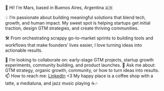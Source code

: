 👋 Hi! I'm Mars, based in Buenos Aires, Argentina 🇦🇷

💡 I’m passionate about building meaningful solutions that blend tech, growth, and human impact. My sweet spot is helping startups get initial traction, design GTM strategies, and create thriving communities.

🛠️ From orchestrating scrappy go-to-market sprints to building tools and workflows that make founders’ lives easier, I love turning ideas into actionable results.

👯 I’m looking to collaborate on: early-stage GTM projects, startup growth experiments, community building, and product launches.
💬 Ask me about: GTM strategy, organic growth, community, or how to turn ideas into results.
📫 How to reach me: [LinkedIn]([https://www.linkedin.com/in/marsnegrette/) 
<3 My happy place is a coffee shop with a latte, a medialuna, and jazz music playing ☕🎶
